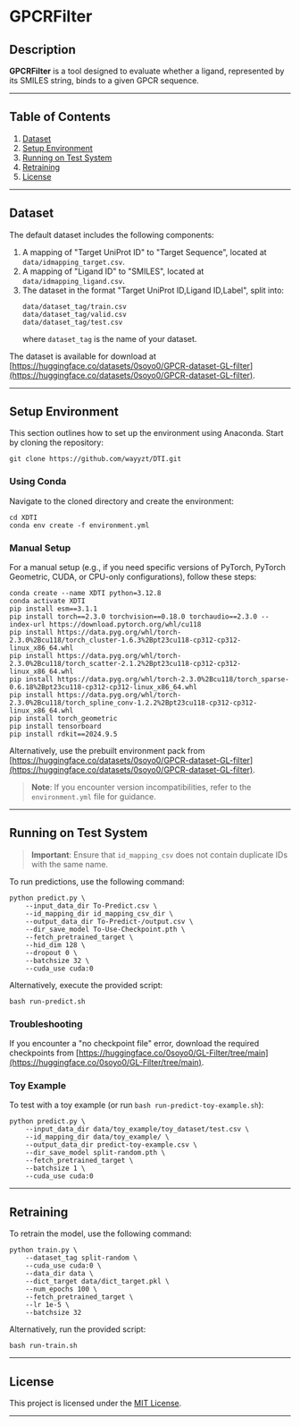 # GPCRFilter
## Description
**GPCRFilter** is a tool designed to evaluate whether a ligand, represented by its SMILES string, binds to a given GPCR sequence.

---

## Table of Contents
1. [Dataset](#dataset)
2. [Setup Environment](#setup-environment)
3. [Running on Test System](#running-on-test-system)
4. [Retraining](#retraining)
5. [License](#license)

---

## Dataset
The default dataset includes the following components:
1. A mapping of "Target UniProt ID" to "Target Sequence", located at `data/idmapping_target.csv`.
2. A mapping of "Ligand ID" to "SMILES", located at `data/idmapping_ligand.csv`.
3. The dataset in the format "Target UniProt ID,Ligand ID,Label", split into:
   ```
   data/dataset_tag/train.csv
   data/dataset_tag/valid.csv
   data/dataset_tag/test.csv
   ```
   where `dataset_tag` is the name of your dataset.

The dataset is available for download at [https://huggingface.co/datasets/0soyo0/GPCR-dataset-GL-filter](https://huggingface.co/datasets/0soyo0/GPCR-dataset-GL-filter).

---

## Setup Environment
This section outlines how to set up the environment using Anaconda. Start by cloning the repository:
```
git clone https://github.com/wayyzt/DTI.git
```

### Using Conda
Navigate to the cloned directory and create the environment:
```
cd XDTI
conda env create -f environment.yml
```

### Manual Setup
For a manual setup (e.g., if you need specific versions of PyTorch, PyTorch Geometric, CUDA, or CPU-only configurations), follow these steps:
```
conda create --name XDTI python=3.12.8
conda activate XDTI
pip install esm==3.1.1
pip install torch==2.3.0 torchvision==0.18.0 torchaudio==2.3.0 --index-url https://download.pytorch.org/whl/cu118
pip install https://data.pyg.org/whl/torch-2.3.0%2Bcu118/torch_cluster-1.6.3%2Bpt23cu118-cp312-cp312-linux_x86_64.whl
pip install https://data.pyg.org/whl/torch-2.3.0%2Bcu118/torch_scatter-2.1.2%2Bpt23cu118-cp312-cp312-linux_x86_64.whl
pip install https://data.pyg.org/whl/torch-2.3.0%2Bcu118/torch_sparse-0.6.18%2Bpt23cu118-cp312-cp312-linux_x86_64.whl
pip install https://data.pyg.org/whl/torch-2.3.0%2Bcu118/torch_spline_conv-1.2.2%2Bpt23cu118-cp312-cp312-linux_x86_64.whl
pip install torch_geometric
pip install tensorboard
pip install rdkit==2024.9.5
```

Alternatively, use the prebuilt environment pack from [https://huggingface.co/datasets/0soyo0/GPCR-dataset-GL-filter](https://huggingface.co/datasets/0soyo0/GPCR-dataset-GL-filter).

> **Note**: If you encounter version incompatibilities, refer to the `environment.yml` file for guidance.

---

## Running on Test System
> **Important**: Ensure that `id_mapping_csv` does not contain duplicate IDs with the same name.

To run predictions, use the following command:
```
python predict.py \
    --input_data_dir To-Predict.csv \
    --id_mapping_dir id_mapping_csv_dir \
    --output_data_dir To-Predict-/output.csv \
    --dir_save_model To-Use-Checkpoint.pth \
    --fetch_pretrained_target \
    --hid_dim 128 \
    --dropout 0 \
    --batchsize 32 \
    --cuda_use cuda:0
```

Alternatively, execute the provided script:
```
bash run-predict.sh
```

### Troubleshooting
If you encounter a "no checkpoint file" error, download the required checkpoints from [https://huggingface.co/0soyo0/GL-Filter/tree/main](https://huggingface.co/0soyo0/GL-Filter/tree/main).

### Toy Example
To test with a toy example (or run `bash run-predict-toy-example.sh`):
```
python predict.py \
    --input_data_dir data/toy_example/toy_dataset/test.csv \
    --id_mapping_dir data/toy_example/ \
    --output_data_dir predict-toy-example.csv \
    --dir_save_model split-random.pth \
    --fetch_pretrained_target \
    --batchsize 1 \
    --cuda_use cuda:0
```

---

## Retraining
To retrain the model, use the following command:
```
python train.py \
    --dataset_tag split-random \
    --cuda_use cuda:0 \
    --data_dir data \
    --dict_target data/dict_target.pkl \
    --num_epochs 100 \
    --fetch_pretrained_target \
    --lr 1e-5 \
    --batchsize 32
```

Alternatively, run the provided script:
```
bash run-train.sh
```

---

## License
This project is licensed under the [MIT License](https://opensource.org/licenses/MIT).

---
